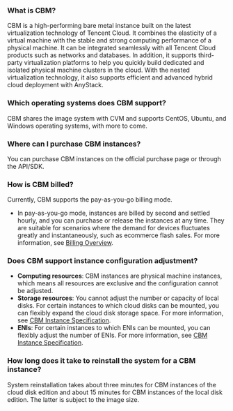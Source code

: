 
[](id:Q1)
### What is CBM?

CBM is a high-performing bare metal instance built on the latest virtualization technology of Tencent Cloud. It combines the elasticity of a virtual machine with the stable and strong computing performance of a physical machine. It can be integrated seamlessly with all Tencent Cloud products such as networks and databases. In addition, it supports third-party virtualization platforms to help you quickly build dedicated and isolated physical machine clusters in the cloud. With the nested virtualization technology, it also supports efficient and advanced hybrid cloud deployment with AnyStack.

[](id:Q2)
### Which operating systems does CBM support?
CBM shares the image system with CVM and supports CentOS, Ubuntu, and Windows operating systems, with more to come.

[](id:Q3)
### Where can I purchase CBM instances?
You can purchase CBM instances on the official purchase page or through the API/SDK.

[](id:Q4)
### How is CBM billed?

Currently, CBM supports the pay-as-you-go billing mode.

- In pay-as-you-go mode, instances are billed by second and settled hourly, and you can purchase or release the instances at any time. They are suitable for scenarios where the demand for devices fluctuates greatly and instantaneously, such as ecommerce flash sales. For more information, see [Billing Overview](https://www.tencentcloud.com/document/product/1171/52407).

[](id:Q5)
### Does CBM support instance configuration adjustment?

- **Computing resources**: CBM instances are physical machine instances, which means all resources are exclusive and the configuration cannot be adjusted.
- **Storage resources**: You cannot adjust the number or capacity of local disks. For certain instances to which cloud disks can be mounted, you can flexibly expand the cloud disk storage space. For more information, see [CBM Instance Specification](https://www.tencentcloud.com/document/product/1171/52405).
- **ENIs**: For certain instances to which ENIs can be mounted, you can flexibly adjust the number of ENIs. For more information, see [CBM Instance Specification](https://www.tencentcloud.com/document/product/1171/52405).


[](id:Q6)
### How long does it take to reinstall the system for a CBM instance?

System reinstallation takes about three minutes for CBM instances of the cloud disk edition and about 15 minutes for CBM instances of the local disk edition. The latter is subject to the image size.
